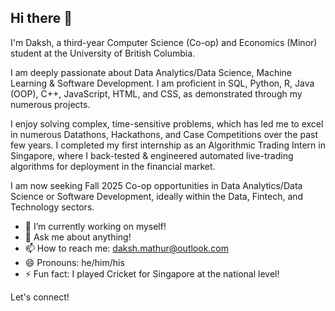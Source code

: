 ## Hi there 👋

I'm Daksh, a third-year Computer Science (Co-op) and Economics (Minor) student at the University of British Columbia. 

I am deeply passionate about Data Analytics/Data Science, Machine Learning & Software Development. I am proficient in SQL, Python, R, Java (OOP), C++, JavaScript, HTML, and CSS, as demonstrated through my numerous projects.

I enjoy solving complex, time-sensitive problems, which has led me to excel in numerous Datathons, Hackathons, and Case Competitions over the past few years. I completed my first internship as an Algorithmic Trading Intern in Singapore, where I back-tested & engineered automated live-trading algorithms for deployment in the financial market.

I am now seeking Fall 2025 Co-op opportunities in Data Analytics/Data Science or Software Development, ideally within the Data, Fintech, and Technology sectors.

- 🔭 I’m currently working on myself!
- 💬 Ask me about anything!
- 📫 How to reach me: daksh.mathur@outlook.com
- 😄 Pronouns: he/him/his
- ⚡ Fun fact: I played Cricket for Singapore at the national level!

Let's connect!

<!--
**DakshMathur1/DakshMathur1** is a ✨ _special_ ✨ repository because its `README.md` (this file) appears on your GitHub profile.

Here are some ideas to get you started:

- 🔭 I’m currently working on ... 
- 🌱 I’m currently learning ...
- 👯 I’m looking to collaborate on ...
- 🤔 I’m looking for help with ...
- 💬 Ask me about ...
- 📫 How to reach me: ...
- 😄 Pronouns: ... 
- ⚡ Fun fact: ...
-->
